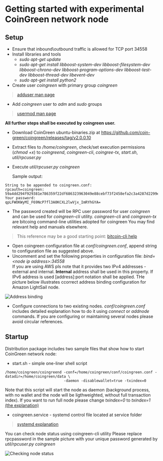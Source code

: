 # Getting started with experimental CoinGreen network node

## Setup
* Ensure that inbound\outbound traffic is allowed for TCP port 34558
* Install libraries and tools
    - _sudo apt-get update_
    - _sudo apt-get install libboost-system-dev libboost-filesystem-dev libboost-chrono-dev libboost-program-options-dev libboost-test-dev libboost-thread-dev libevent-dev_
    - _sudo apt-get install python2_
* Create user _coingreen_ with primary group _coingreen_
> [adduser man page](https://linux.die.net/man/8/adduser)
* Add _coingreen_ user to _adm_ and _sudo_ groups
> [usermod man page](https://linux.die.net/man/8/usermod)

**All further steps shall be executed by coingreen user.**
* Download CoinGreen  ubuntu-binaries.zip at https://github.com/coin-green/coingreen/releases/tag/v2.0.0.10
* Extract files to _/home/coingreen_, check/set execution permissions (_chmod +x_) to _coingreend_, _coingreen-cli_, _coingree-tx_, _start.sh_, _util/rpcuser.py_
* Execute _util/rpcuser.py coingreen_ 

    Sample output:
```
String to be appended to coingreen.conf:
rpcauth=coingreen:
59a4dd294f929381e786359f22df686323963049e88cebf73f2458efa2c3a4287d2299e5efb7f162417b2116960a33
Your password:
qpLFWOKWyMI_F69NcP7fl3A0KCXL2lwVjx_ImRYhGYA=
```

* The password created will be RPC user password for user _coingreen_ and can be used for _coingreen-cli_ utility.
    _coingreen-cli_ and _coingreen-tx_ are bitcoing command-line utilities adopted for coingreen
    You may find relevant help and manuals elsewhere. 
> This reference may be a good starting point: [bitcoin-cli help](https://chainquery.com/bitcoin-cli)

* Open coingreen configuration file at _conf/coingreen.conf_, append string to configuration file as suggested above.
* Uncomment and set the following properties in configuration file:
    _bind=\<node ip address\>:34558_       
    If you are using AWS pls note that it provides two IPv4 addresses - external and internal.  **Internal** address shall be used in this property.
    If IPv6 address is used [address]:port notation shall be applied.
    THe picture below illustrates ccorrect address binding configuration for Amazon LightSail node.

![Address binding](https://github.com/coin-green/genesis/blob/main/wiki-images/bind.jpg "Address binding")

* Configure connections to two existing nodes. _conf/coingreen.conf_  includes detailed explanation how to do it using _connect_ or _addnode_ commands. If you are configuring or maintaining several nodes please avoid circular references. 

## Startup
Distribution package includes two sample files that show how to start CoinGreen network node:
* start.sh - simple one-liner shell script
```
/home/coingreen/coingreend -conf=/home/coingreen/conf/coingreen.conf -datadir=/home/coingreen/data \
                           -daemon -disablewallet=true -txindex=0
```
Note that this script will start the node as daemon (background process, with no wallet and the node will be ligthweighted, without full transaction index).  If you want to run full node please change _txindex=0_ to _txindex=1_  [(the explanation)](https://bitcoin.stackexchange.com/questions/35707/what-are-pros-and-cons-of-txindex-option)

* coingreen.service - systemd control file located at service folder
> [systemd explanation](https://www.digitalocean.com/community/tutorials/how-to-use-systemctl-to-manage-systemd-services-and-units)

You can check node status using coingreen-cli utility
Please replace rpcpassword in the sample picture with your unique password generated by _util/rpcuser.py coingreen_

![Checking node status](https://github.com/coin-green/genesis/blob/main/wiki-images/getinfo.jpg "Checking node status")

